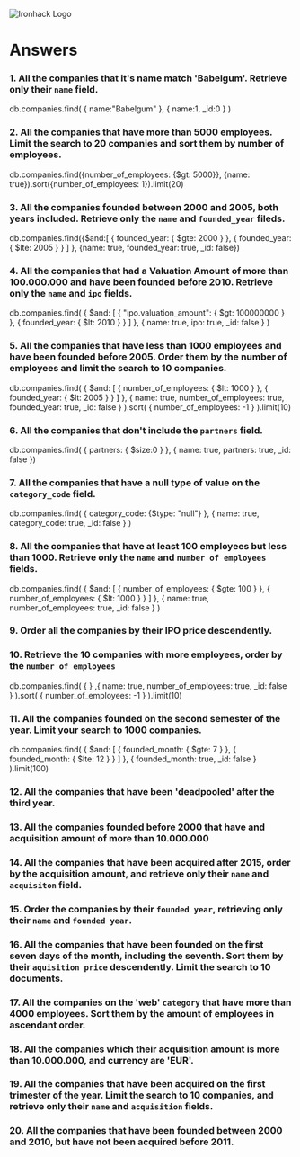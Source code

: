 ![Ironhack Logo](https://i.imgur.com/1QgrNNw.png)

# Answers

### 1. All the companies that it's name match 'Babelgum'. Retrieve only their `name` field.

db.companies.find( { name:"Babelgum" }, { name:1, _id:0 } )

### 2. All the companies that have more than 5000 employees. Limit the search to 20 companies and sort them by **number of employees**.

db.companies.find({number_of_employees: {$gt: 5000}}, {name: true}).sort({number_of_employees: 1}).limit(20)

### 3. All the companies founded between 2000 and 2005, both years included. Retrieve only the `name` and `founded_year` fileds.

db.companies.find({$and:[  { founded_year: { $gte: 2000 } }, { founded_year: { $lte: 2005 } } ]  }, {name: true, founded_year: true, _id: false})

### 4. All the companies that had a Valuation Amount of more than 100.000.000 and have been founded before 2010. Retrieve only the `name` and `ipo` fields.

db.companies.find( { $and: [ { "ipo.valuation_amount": { $gt: 100000000 } }, { founded_year: { $lt: 2010 } } ] }, { name: true, ipo: true, _id: false } )

### 5. All the companies that have less than 1000 employees and have been founded before 2005. Order them by the number of employees and limit the search to 10 companies.

db.companies.find( { $and: [ { number_of_employees: { $lt: 1000 } }, { founded_year: { $lt: 2005 } } ] }, { name: true, number_of_employees: true, founded_year: true, _id: false } ).sort( { number_of_employees: -1 } ).limit(10)

### 6. All the companies that don't include the `partners` field.

db.companies.find( { partners: { $size:0 } },  { name: true, partners: true, _id: false })

### 7. All the companies that have a null type of value on the `category_code` field.
db.companies.find( { category_code: {$type: "null"} },  { name: true, category_code: true, _id: false } )

### 8. All the companies that have at least 100 employees but less than 1000. Retrieve only the `name` and `number of employees` fields.

db.companies.find( { $and: [ { number_of_employees: { $gte: 100 } }, { number_of_employees: { $lt: 1000 } } ] }, { name: true, number_of_employees: true,  _id: false } )

### 9. Order all the companies by their IPO price descendently.


### 10. Retrieve the 10 companies with more employees, order by the `number of employees`

db.companies.find( { } ,{ name: true, number_of_employees: true,  _id: false } ).sort( { number_of_employees: -1 } ).limit(10)

### 11. All the companies founded on the second semester of the year. Limit your search to 1000 companies.

db.companies.find( { $and: [ { founded_month: { $gte: 7 } }, { founded_month: { $lte: 12 } } ] }, { founded_month: true,  _id: false } ).limit(100)

### 12. All the companies that have been 'deadpooled' after the third year.

<!-- Your Code Goes Here -->

### 13. All the companies founded before 2000 that have and acquisition amount of more than 10.000.000

<!-- Your Code Goes Here -->

### 14. All the companies that have been acquired after 2015, order by the acquisition amount, and retrieve only their `name` and `acquisiton` field.

<!-- Your Code Goes Here -->

### 15. Order the companies by their `founded year`, retrieving only their `name` and `founded year`.

<!-- Your Code Goes Here -->

### 16. All the companies that have been founded on the first seven days of the month, including the seventh. Sort them by their `aquisition price` descendently. Limit the search to 10 documents.

<!-- Your Code Goes Here -->

### 17. All the companies on the 'web' `category` that have more than 4000 employees. Sort them by the amount of employees in ascendant order.

<!-- Your Code Goes Here -->

### 18. All the companies which their acquisition amount is more than 10.000.000, and currency are 'EUR'.

<!-- Your Code Goes Here -->

### 19. All the companies that have been acquired on the first trimester of the year. Limit the search to 10 companies, and retrieve only their `name` and `acquisition` fields.

<!-- Your Code Goes Here -->

### 20. All the companies that have been founded between 2000 and 2010, but have not been acquired before 2011.

<!-- Your Code Goes Here -->
